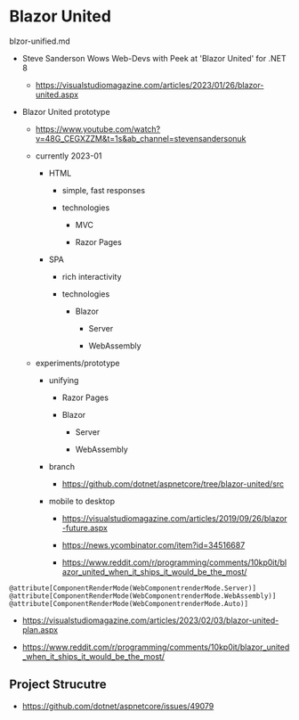 # Blazor United

blzor-unified.md

*   Steve Sanderson Wows Web-Devs with Peek at 'Blazor United' for .NET 8

    *   https://visualstudiomagazine.com/articles/2023/01/26/blazor-united.aspx

*   Blazor United prototype

    *   https://www.youtube.com/watch?v=48G_CEGXZZM&t=1s&ab_channel=stevensandersonuk

    *   currently 2023-01

        *   HTML

            *   simple, fast responses

            *   technologies

                *   MVC

                *   Razor Pages

        *   SPA

            *   rich interactivity

            *   technologies

                *   Blazor

                    *   Server

                    *   WebAssembly

    *   experiments/prototype

        *   unifying

            *   Razor Pages

            *   Blazor

                *   Server

                *   WebAssembly

        *   branch

            *   https://github.com/dotnet/aspnetcore/tree/blazor-united/src

        *   mobile to desktop

            *   https://visualstudiomagazine.com/articles/2019/09/26/blazor-future.aspx

            *   https://news.ycombinator.com/item?id=34516687

            *   https://www.reddit.com/r/programming/comments/10kp0it/blazor_united_when_it_ships_it_would_be_the_most/


```
@attribute[ComponentRenderMode(WebComponentrenderMode.Server)]
@attribute[ComponentRenderMode(WebComponentrenderMode.WebAssembly)]
@attribute[ComponentRenderMode(WebComponentrenderMode.Auto)]
```


*   https://visualstudiomagazine.com/articles/2023/02/03/blazor-united-plan.aspx

*   https://www.reddit.com/r/programming/comments/10kp0it/blazor_united_when_it_ships_it_would_be_the_most/


## Project Strucutre

*   https://github.com/dotnet/aspnetcore/issues/49079
